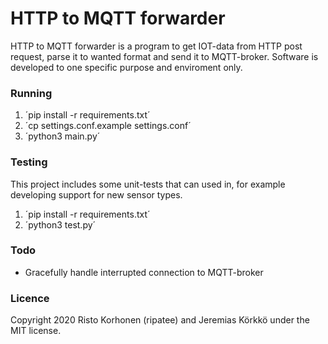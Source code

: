 # HTTP to MQTT forwarder

HTTP to MQTT forwarder is a program to get IOT-data from HTTP post request, parse it to wanted format and send it to MQTT-broker. Software is developed to one specific purpose and enviroment only.

### Running

1. ´pip install -r requirements.txt´
2. ´cp settings.conf.example settings.conf´
3. ´python3 main.py´

### Testing

This project includes some unit-tests that can used in, for example developing support for new sensor types.

1. ´pip install -r requirements.txt´
2. ´python3 test.py´

### Todo

- Gracefully handle interrupted connection to MQTT-broker

### Licence

Copyright 2020 Risto Korhonen (ripatee) and Jeremias Körkkö under the MIT license.